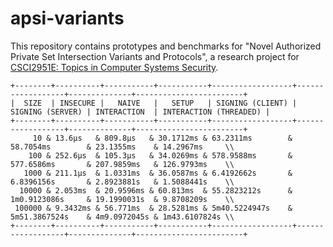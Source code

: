 # apsi-variants

This repository contains prototypes and benchmarks for "Novel Authorized Private Set Intersection Variants and Protocols", a research project for [CSCI2951E: Topics in Computer Systems Security](https://rtamassia.github.io/cs2951e/).


```
+--------+----------+-----------+-----------+------------------+------------------+--------------+------------------------+
|  SIZE  | INSECURE |   NAIVE   |   SETUP   | SIGNING (CLIENT) | SIGNING (SERVER) | INTERACTION  | INTERACTION (THREADED) |
+--------+----------+-----------+-----------+------------------+------------------+--------------+------------------------+
     10 & 13.6µs   & 809.8µs   & 30.1712ms & 63.2311ms        & 58.7054ms        & 23.1355ms    & 14.2967ms     \\
    100 & 252.6µs  & 105.3µs   & 34.0269ms & 578.9588ms       & 577.6586ms       & 207.9859ms   & 126.9793ms    \\
   1000 & 211.1µs  & 1.0331ms  & 36.0587ms & 6.4192662s       & 6.8396156s       & 2.8923881s   & 1.5088441s    \\
  10000 & 2.053ms  & 20.9596ms & 60.813ms  & 55.2823212s      & 1m0.9123086s     & 19.1990031s  & 9.8708209s    \\
 100000 & 9.3432ms & 56.771ms  & 28.5281ms & 5m40.5224947s    & 5m51.3867524s    & 4m9.0972045s & 1m43.6107824s \\
+--------+----------+-----------+-----------+------------------+------------------+--------------+------------------------+
```
